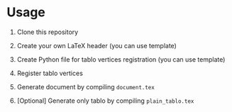 # Usage

1. Clone this repository

2. Create your own LaTeX header (you can use template)

3. Create Python file for tablo vertices registration (you can use template)

4. Register tablo vertices

5. Generate document by compiling `document.tex`

6. \[Optional\] Generate only tablo by compiling `plain_tablo.tex`
